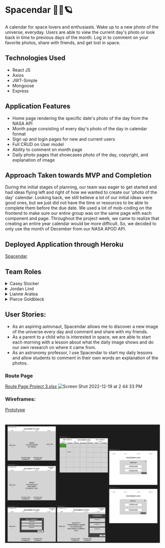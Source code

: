 # Spacendar 👾🔭🪐
A calendar for space lovers and enthusiasts. Wake up to a new photo of the universe, everyday. Users are able to view the current day's photo or look back in time to previous days of the month. Log in to comment on your favorite photos, share with friends, and get lost in space.

## Technologies Used
- React JS
- Axios
- JWT-Simple
- Mongoose
- Express

## Application Features
- Home page rendering the specific date's photo of the day from the NASA API
- Month page consisting of every day's photo of the day in calendar format
- Sign up and login pages for new and current users
- Full CRUD on User model
- Ability to comment on month page
- Daily photo pages that showcases photo of the day, copyright, and explanation of image

## Approach Taken towards MVP and Completion
During the initial stages of planning, our team was eager to get started and had ideas flying left and right of how we wanted to create our 'photo of the day' calendar. Looking back, we still believe a lot of our initial ideas were good ones, but we just did not have the time or resources to be able to complete them before the due date. We used a lot of mob-coding on the frontend to make sure our entire group was on the same page with each component and page. Throughout the project week, we came to realize that creating an entire year calendar would be more difficult. So, we decided to only use the month of December from our NASA APOD API.


## Deployed Application through Heroku
[Spacendar](https://spacendar.herokuapp.com)

## Team Roles
<details>
           <summary>Casey Stocker</summary>
                      <p>GitHub Manager</p>
</details>
<details>
           <summary>Jordan Lind</summary>
                      <p>Scrum Master, Designer</p>
</details>
<details>
           <summary>Lianne Aratea</summary>
                      <p>Designer, Documenter</p>
</details>
<details>
           <summary>Pierce Goldbleck</summary>
                      <p>Database Manager</p>
</details>

## User Stories:
- As an aspiring astronaut, Spacendar allows me to discover a new image of the universe every day and comment and share with my friends.
- As a parent to a child who is interested in space, we are able to start each morning with a lesson about what the daily image shows and do our own research on where it came from.
- As an astronomy professor, I use Spacendar to start my daily lessons and allow students to comment in their own words an explanation of the photos.

### Route Page
[Route Page Project 3.xlsx](https://github.com/case02/spacendar/files/10263256/Route.Page.Project.3.xlsx)
![Screen Shot 2022-12-19 at 2 44 33 PM](https://user-images.githubusercontent.com/112737174/208541884-8c36a007-072a-4ce8-a745-00f2953a1745.png)

### Wireframes: 
[Prototype](https://www.figma.com/proto/eVNUQhWYYLBGpXavMGYfq6/SPACENDAR?node-id=1%3A44&scaling=min-zoom&page-id=0%3A1&starting-point-node-id=1%3A2)
# ![](frontend/src/assets/images/WireFrame.png)


